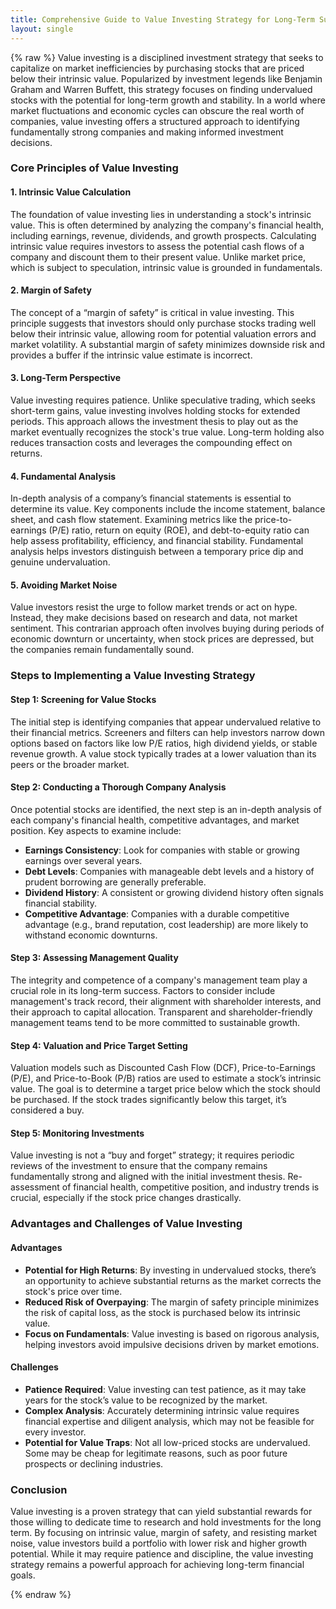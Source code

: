 ```yaml
---
title: Comprehensive Guide to Value Investing Strategy for Long-Term Success
layout: single
---
```


{% raw %}
Value investing is a disciplined investment strategy that seeks to capitalize on market inefficiencies by purchasing stocks that are priced below their intrinsic value. Popularized by investment legends like Benjamin Graham and Warren Buffett, this strategy focuses on finding undervalued stocks with the potential for long-term growth and stability. In a world where market fluctuations and economic cycles can obscure the real worth of companies, value investing offers a structured approach to identifying fundamentally strong companies and making informed investment decisions.

### Core Principles of Value Investing

#### 1. Intrinsic Value Calculation
The foundation of value investing lies in understanding a stock's intrinsic value. This is often determined by analyzing the company's financial health, including earnings, revenue, dividends, and growth prospects. Calculating intrinsic value requires investors to assess the potential cash flows of a company and discount them to their present value. Unlike market price, which is subject to speculation, intrinsic value is grounded in fundamentals.

#### 2. Margin of Safety
The concept of a “margin of safety” is critical in value investing. This principle suggests that investors should only purchase stocks trading well below their intrinsic value, allowing room for potential valuation errors and market volatility. A substantial margin of safety minimizes downside risk and provides a buffer if the intrinsic value estimate is incorrect.

#### 3. Long-Term Perspective
Value investing requires patience. Unlike speculative trading, which seeks short-term gains, value investing involves holding stocks for extended periods. This approach allows the investment thesis to play out as the market eventually recognizes the stock's true value. Long-term holding also reduces transaction costs and leverages the compounding effect on returns.

#### 4. Fundamental Analysis
In-depth analysis of a company’s financial statements is essential to determine its value. Key components include the income statement, balance sheet, and cash flow statement. Examining metrics like the price-to-earnings (P/E) ratio, return on equity (ROE), and debt-to-equity ratio can help assess profitability, efficiency, and financial stability. Fundamental analysis helps investors distinguish between a temporary price dip and genuine undervaluation.

#### 5. Avoiding Market Noise
Value investors resist the urge to follow market trends or act on hype. Instead, they make decisions based on research and data, not market sentiment. This contrarian approach often involves buying during periods of economic downturn or uncertainty, when stock prices are depressed, but the companies remain fundamentally sound.

### Steps to Implementing a Value Investing Strategy

#### Step 1: Screening for Value Stocks
The initial step is identifying companies that appear undervalued relative to their financial metrics. Screeners and filters can help investors narrow down options based on factors like low P/E ratios, high dividend yields, or stable revenue growth. A value stock typically trades at a lower valuation than its peers or the broader market.

#### Step 2: Conducting a Thorough Company Analysis
Once potential stocks are identified, the next step is an in-depth analysis of each company's financial health, competitive advantages, and market position. Key aspects to examine include:
- **Earnings Consistency**: Look for companies with stable or growing earnings over several years.
- **Debt Levels**: Companies with manageable debt levels and a history of prudent borrowing are generally preferable.
- **Dividend History**: A consistent or growing dividend history often signals financial stability.
- **Competitive Advantage**: Companies with a durable competitive advantage (e.g., brand reputation, cost leadership) are more likely to withstand economic downturns.

#### Step 3: Assessing Management Quality
The integrity and competence of a company's management team play a crucial role in its long-term success. Factors to consider include management's track record, their alignment with shareholder interests, and their approach to capital allocation. Transparent and shareholder-friendly management teams tend to be more committed to sustainable growth.

#### Step 4: Valuation and Price Target Setting
Valuation models such as Discounted Cash Flow (DCF), Price-to-Earnings (P/E), and Price-to-Book (P/B) ratios are used to estimate a stock’s intrinsic value. The goal is to determine a target price below which the stock should be purchased. If the stock trades significantly below this target, it’s considered a buy. 

#### Step 5: Monitoring Investments
Value investing is not a “buy and forget” strategy; it requires periodic reviews of the investment to ensure that the company remains fundamentally strong and aligned with the initial investment thesis. Re-assessment of financial health, competitive position, and industry trends is crucial, especially if the stock price changes drastically.

### Advantages and Challenges of Value Investing

#### Advantages
- **Potential for High Returns**: By investing in undervalued stocks, there’s an opportunity to achieve substantial returns as the market corrects the stock's price over time.
- **Reduced Risk of Overpaying**: The margin of safety principle minimizes the risk of capital loss, as the stock is purchased below its intrinsic value.
- **Focus on Fundamentals**: Value investing is based on rigorous analysis, helping investors avoid impulsive decisions driven by market emotions.

#### Challenges
- **Patience Required**: Value investing can test patience, as it may take years for the stock’s value to be recognized by the market.
- **Complex Analysis**: Accurately determining intrinsic value requires financial expertise and diligent analysis, which may not be feasible for every investor.
- **Potential for Value Traps**: Not all low-priced stocks are undervalued. Some may be cheap for legitimate reasons, such as poor future prospects or declining industries.

### Conclusion

Value investing is a proven strategy that can yield substantial rewards for those willing to dedicate time to research and hold investments for the long term. By focusing on intrinsic value, margin of safety, and resisting market noise, value investors build a portfolio with lower risk and higher growth potential. While it may require patience and discipline, the value investing strategy remains a powerful approach for achieving long-term financial goals.

{% endraw %}
